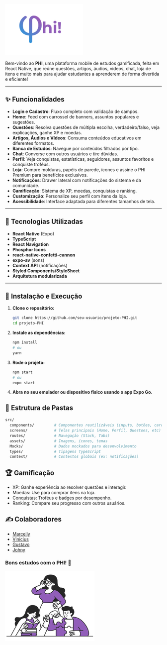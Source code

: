 ![Logo do Projeto PHI](./assets/favicon.png)

Bem-vindo ao **PHI**, uma plataforma mobile de estudos gamificada, feita em React Native, que reúne questões, artigos, áudios, vídeos, chat, loja de itens e muito mais para ajudar estudantes a aprenderem de forma divertida e eficiente!

---

## ✨ Funcionalidades

- **Login e Cadastro**: Fluxo completo com validação de campos.
- **Home**: Feed com carrossel de banners, assuntos populares e sugestões.
- **Questões**: Resolva questões de múltipla escolha, verdadeiro/falso, veja explicações, ganhe XP e moedas.
- **Artigos, Áudios e Vídeos**: Consuma conteúdos educativos em diferentes formatos.
- **Banca de Estudos**: Navegue por conteúdos filtrados por tipo.
- **Chat**: Converse com outros usuários e tire dúvidas.
- **Perfil**: Veja conquistas, estatísticas, seguidores, assuntos favoritos e conquiste troféus.
- **Loja**: Compre molduras, papéis de parede, ícones e assine o PHI Premium para benefícios exclusivos.
- **Notificações**: Drawer lateral com notificações do sistema e da comunidade.
- **Gamificação**: Sistema de XP, moedas, conquistas e ranking.
- **Customização**: Personalize seu perfil com itens da loja.
- **Acessibilidade**: Interface adaptada para diferentes tamanhos de tela.

---

## 📱 Tecnologias Utilizadas

- **React Native** (Expo)
- **TypeScript**
- **React Navigation**
- **Phosphor Icons**
- **react-native-confetti-cannon**
- **expo-av** (sons)
- **Context API** (notificações)
- **Styled Components/StyleSheet**
- **Arquitetura modularizada**

---

## 🚀 Instalação e Execução

1. **Clone o repositório:**

   ```bash
   git clone https://github.com/seu-usuario/projeto-PHI.git
   cd projeto-PHI
   ```

2. **Instale as dependências:**

    ```bash
    npm install
    # ou
    yarn
    ```
3. **Rode o projeto:**
    ```bash
    npm start
    # ou
    expo start
    ```
4. **Abra no seu emulador ou dispositivo físico usando o app Expo Go.**

## 🧩 Estrutura de Pastas

```bash
src/
  components/         # Componentes reutilizáveis (inputs, botões, cards, etc)
  screens/            # Telas principais (Home, Perfil, Questoes, etc)
  routes/             # Navegação (Stack, Tabs)
  assets/             # Imagens, ícones, temas
  Mocks/              # Dados mockados para desenvolvimento
  types/              # Tipagens TypeScript
  context/            # Contextos globais (ex: notificações)
```

## 🏆 Gamificação

- XP: Ganhe experiência ao resolver questões e interagir.
- Moedas: Use para comprar itens na loja.
- Conquistas: Troféus e badges por desempenho.
- Ranking: Compare seu progresso com outros usuários.

## ✍️ Colaboradores

- [Marcelly](https://github.com/marcyroz)
- [Vinicius](https://github.com/Vinicius-Caua)
- [Gustavo](https://github.com/PlayerBosta)
- [Johny](https://github.com/devJohnyRRS)

### **Bons estudos com o PHI! 🚀**

![Logo do Projeto PHI](./assets/people.png)
